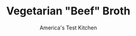 ---
layout: ../../layouts/MarkdownPostLayout.astro
title: Vegetarian "Beef" Broth
author: America's Test Kitchen
pubDate: 2023-03-15
description: While you could certainly use vegetable broth as a substitute for beef broth when converting a recipe to vegetarian, it’s not always the best option.
image_url: https://res.cloudinary.com/hksqkdlah/image/upload/ar_1:1,c_fill,dpr_2.0,f_auto,fl_lossy.progressive.strip_profile,g_faces:auto,q_auto:low,w_344/29748_sil-vegbroth-beforestraining-03
tags: ["Vegetables","Make Ahead"]
calories: 
protein: 
carbohydrates: 
fats: 
fiber: 
ingredients: ["1 pound, button mushrooms, sliced thin","1 , onion, sliced thin","2 , celery ribs, chopped","1 , carrot, chopped","2 tablespoons, vegetable oil","1 tablespoon, tomato paste","3 , garlic cloves, unpeeled","8 cups, water","2 1/2 teaspoons, salt"]
serves: 
time: "1½ hours"
instructions: ["Adjust oven rack to middle position and heat oven to 450 degrees. Combine mushrooms, onion, celery, carrot, oil, tomato paste, and garlic in large roasting pan.","Roast until vegetables are tender and very dark in color, 35 to 40 minutes. Add water to pan. Continue to roast until water is reduced by half, about 30 minutes. Strain through fine-mesh strainer and discard solids. Stir in salt and let cool completely. Broth can be refrigerated for 3 days or frozen for up to 1 month."]
nutrition: undefined
notes: ""
---